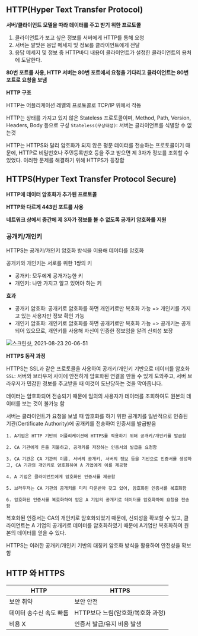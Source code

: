 ## HTTP(Hyper Text Transfer Protocol)

**서버/클라이언트 모델을 따라 데이터를 주고 받기 위한 프로토콜**

1. 클라이언트가 보고 싶은 정보를 서버에게 HTTP를 통해 요청
2. 서버는 알맞은 응답 메세지 및 정보를 클라이언트에게 전달
3. 응답 메세지 및 정보 중 HTTP바디 내용이 클라이언트가 설정한 클라이언트의 용처에 도달한다.

**80번 포트를 사용, HTTP 서버는 80번 포트에서 요청을 기다리고 클라이언트는 80번 포트로 요청을 보냄**

**HTTP 구조**

HTTP는 어플리케이션 레벨의 프로토콜로 TCP/IP 위에서 작동

HTTP는 상태를 가지고 있지 않은 Stateless 프로토콜이며, Method, Path, Version, Headers, Body 등으로 구성
`Stateless(무상태성)`: 서버는 클라이언트를 식별할 수 없는것

HTTP는 HTTPS와 달리 암호화가 되지 않은 평문 데이터를 전송하는 프로토콜이기 때문에, HTTP로 비밀번호나 주민등록번호 등을 주고 받으면 제 3자가 정보를 조회할 수 있었다. 이러한 문제를 해결하기 위해 HTTPS가 등장함

## HTTPS(Hyper Text Transfer Protocol Secure)

**HTTP에 데이터 암호화가 추가된 프로토콜**

**HTTP와 다르게 443번 포트를 사용**

**네트워크 상에서 중간에 제 3자가 정보를 볼 수 없도록 공개키 암호화를 지원**

### 공개키/개인키

HTTPS는 공개키/개인키 암호화 방식을 이용해 데이터를 암호화

공개키와 개인키는 서로를 위한 1쌍의 키

- 공개키: 모두에게 공개가능한 키
- 개인키: 나만 가지고 알고 있어야 하는 키

**효과**

- 공개키 암호화: 공개키로 암호화를 하면 개인키로만 복호화 가능 => 개인키를 가지고 있는 사용자만 정보 확인 가능
- 개인키 암호화: 개인키로 암호화를 하면 공개키로만 복호화 가능 => 공개키는 공개되어 있으므로, 개인키를 사용해 자신이 인증한 정보임을 알려 신뢰성 보장

![스크린샷, 2021-08-23 20-06-51](https://user-images.githubusercontent.com/75826911/130440123-fa6cc8b3-0836-4287-b409-1de5212a3a5e.png)

**HTTPS 동작 과정**

HTTPS는 SSL과 같은 프로토콜을 사용하여 공개키/개인키 기반으로 데이터를 암호화
`SSL`: 서버와 브라우저 사이에 안전하게 암호화된 연결을 만들 수 있게 도와주고, 서버 브라우저가 민감한 정보를 주고받을 때 이것이 도난당하는 것을 막아줍니다.

데이터는 암호화되어 전송되기 때문에 임의의 사용자가 데이터를 조회하여도 원본의 데이터를 보는 것이 불가능 함

서버는 클라이언트가 요청을 보낼 때 암호화를 하기 위한 공개키를 일반적으로 인증된 기관(Certificate Authority)에 공개키를 전송하여 인증서를 발급받음

    1. A기업은 HTTP 기반의 어플리케이션에 HTTPS를 적용하기 위해 공개키/개인키를 발급함

    2. CA 기관에게 돈을 지불하고, 공개키를 저장하는 인증서의 발급을 요청함

    3. CA 기관은 CA 기관의 이름, 서버의 공개키, 서버의 정보 등을 기반으로 인증서를 생성하고, CA 기관의 개인키로 암호화하여 A 기업에게 이를 제공함

    4. A 기업은 클라이언트에게 암호화된 인증서를 제공함

    5. 브라우저는 CA 기관의 공개키를 미리 다운받아 갖고 있어, 암호화된 인증서를 복호화함

    6. 암호화된 인증서를 복호화하여 얻은 A 기업의 공개키로 데이터를 암호화하여 요청을 전송함

복호화된 인증서는 CA의 개인키로 암호화되었기 때문에, 신뢰성을 확보할 수 있고, 클라이언트는 A 기업의 공개키로 데이터를 암호화하였기 때문에 A기업만 복호화하여 원본의 데이터를 얻을 수 있다.

HTTPS는 이러한 공개키/개인키 기반의 대칭키 암호화 방식을 활용하여 안전성을 확보함

## HTTP 와 HTTPS

| HTTP                    | HTTPS                             |
| ----------------------- | --------------------------------- |
| 보안 취약               | 보안 안전                         |
| 데이터 송수신 속도 빠름 | HTTP보다 느림(암호화/복호화 과정) |
| 비용 X                  | 인증서 발급/유지 비용 발생        |
